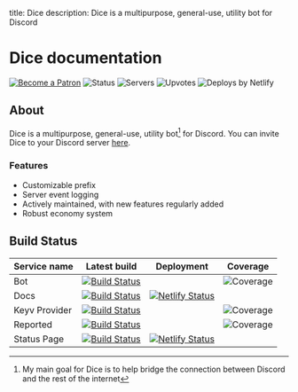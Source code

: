 title: Dice
description: Dice is a multipurpose, general-use, utility bot for Discord

# Dice documentation

[![Become a Patron](https://img.shields.io/badge/become%20a-patron-f86754.svg)](https://www.patreon.com/bePatron?u=6109069&redirect_uri=https%3A%2F%2Fdice.js.org%2F&utm_medium=widget)
![Status](https://top.gg/api/widget/status/388191157869477888.svg?noavatar=true)
![Servers](https://top.gg/api/widget/servers/388191157869477888.svg?noavatar=true)
![Upvotes](https://top.gg/api/widget/upvotes/388191157869477888.svg?noavatar=true)
![Deploys by Netlify](https://img.shields.io/badge/deploys%20by-netlify-00c7b7.svg)

## About

Dice is a multipurpose, general-use, utility bot[^1] for Discord.
You can invite Dice to your Discord server [here](https://dice.js.org).

### Features

- Customizable prefix
- Server event logging
- Actively maintained, with new features regularly added
- Robust economy system

## Build Status

| Service name  | Latest build                                                                                                                                                            | Deployment                                                                                                                                                       | Coverage                                                                                     |
| ------------- | ----------------------------------------------------------------------------------------------------------------------------------------------------------------------- | ---------------------------------------------------------------------------------------------------------------------------------------------------------------- | -------------------------------------------------------------------------------------------- |
| Bot           | [![Build Status](https://github.com/dice-discord/bot/workflows/CI/badge.svg)](https://github.com/dice-discord/bot/actions)                                              |                                                                                                                                                                  | ![Coverage](https://img.shields.io/codecov/c/github/dice-discord/bot.svg)                    |
| Docs          | [![Build Status](https://github.com/dice-discord/docs/workflows/CI/badge.svg)](https://github.com/dice-discord/docs/actions)                                            | [![Netlify Status](https://api.netlify.com/api/v1/badges/4b6e543a-c458-4b3d-83e8-d8018c1e79b3/deploy-status)](https://app.netlify.com/sites/dicediscord/deploys) |                                                                                              |
| Keyv Provider | [![Build Status](https://github.com/dice-discord/commando-provider-keyv/workflows/Node%20CI/badge.svg)](https://github.com/dice-discord/commando-provider-keyv/actions) |                                                                                                                                                                  | ![Coverage](https://img.shields.io/codecov/c/github/dice-discord/commando-provider-keyv.svg) |
| Reported      | [![Build Status](https://travis-ci.com/dice-discord/reported.svg?branch=master)](https://travis-ci.com/dice-discord/reported)                                           |                                                                                                                                                                  | ![Coverage](https://img.shields.io/codecov/c/github/dice-discord/reported.svg)               |
| Status Page   | [![Build Status](https://travis-ci.com/dice-discord/status-page.svg?branch=master)](https://travis-ci.com/dice-discord/status-page)                                     | [![Netlify Status](https://api.netlify.com/api/v1/badges/1c8af42c-0d7a-49f5-afaf-6b66b4597086/deploy-status)](https://app.netlify.com/sites/dice-status/deploys) |                                                                                              |

[^1]: My main goal for Dice is to help bridge the connection between Discord and the rest of the internet
